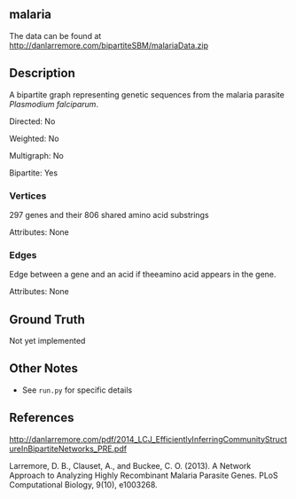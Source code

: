 ## malaria

The data can be found at http://danlarremore.com/bipartiteSBM/malariaData.zip

## Description
A bipartite graph representing genetic sequences from the malaria parasite
*Plasmodium falciparum*.

Directed: No

Weighted: No

Multigraph: No

Bipartite: Yes

### Vertices 
297 genes and their 806 shared amino acid substrings

Attributes:
None

### Edges
Edge between a gene and an acid if theeamino acid appears in the gene.

Attributes: 
None

## Ground Truth
Not yet implemented

## Other Notes
* See `run.py` for specific details

## References
http://danlarremore.com/pdf/2014_LCJ_EfficientlyInferringCommunityStructureInBipartiteNetworks_PRE.pdf

Larremore, D. B., Clauset, A., and Buckee, C. O. (2013). A Network Approach to Analyzing Highly Recombinant Malaria Parasite Genes. PLoS Computational Biology, 9(10), e1003268.